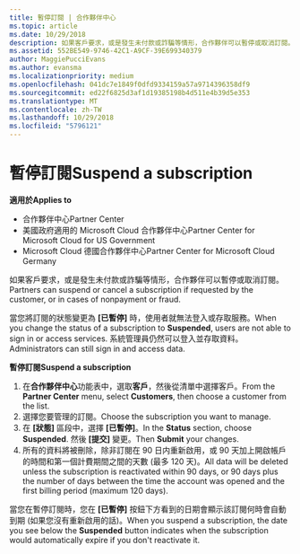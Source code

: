 ```yaml
---
title: 暫停訂閱 | 合作夥伴中心
ms.topic: article
ms.date: 10/29/2018
description: 如果客戶要求，或是發生未付款或詐騙等情形，合作夥伴可以暫停或取消訂閱。
ms.assetid: 552BE549-9746-42C1-A9CF-39E699340379
author: MaggiePucciEvans
ms.author: evansma
ms.localizationpriority: medium
ms.openlocfilehash: 041dc7e1849f0dfd9334159a57a9714396358df9
ms.sourcegitcommit: ed22f6825d3af1d19385198b4d511e4b39d5e353
ms.translationtype: MT
ms.contentlocale: zh-TW
ms.lasthandoff: 10/29/2018
ms.locfileid: "5796121"
---
```

# <a name="suspend-a-subscription"></a><span data-ttu-id="26e67-103">暫停訂閱</span><span class="sxs-lookup"><span data-stu-id="26e67-103">Suspend a subscription</span></span>

**<span data-ttu-id="26e67-104">適用於</span><span class="sxs-lookup"><span data-stu-id="26e67-104">Applies to</span></span>**

-  <span data-ttu-id="26e67-105">合作夥伴中心</span><span class="sxs-lookup"><span data-stu-id="26e67-105">Partner Center</span></span>
-  <span data-ttu-id="26e67-106">美國政府適用的 Microsoft Cloud 合作夥伴中心</span><span class="sxs-lookup"><span data-stu-id="26e67-106">Partner Center for Microsoft Cloud for US Government</span></span>
-  <span data-ttu-id="26e67-107">Microsoft Cloud 德國合作夥伴中心</span><span class="sxs-lookup"><span data-stu-id="26e67-107">Partner Center for Microsoft Cloud Germany</span></span>

<span data-ttu-id="26e67-108">如果客戶要求，或是發生未付款或詐騙等情形，合作夥伴可以暫停或取消訂閱。</span><span class="sxs-lookup"><span data-stu-id="26e67-108">Partners can suspend or cancel a subscription if requested by the customer, or in cases of nonpayment or fraud.</span></span>

<span data-ttu-id="26e67-109">當您將訂閱的狀態變更為 **\[已暫停\]** 時，使用者就無法登入或存取服務。</span><span class="sxs-lookup"><span data-stu-id="26e67-109">When you change the status of a subscription to **Suspended**, users are not able to sign in or access services.</span></span> <span data-ttu-id="26e67-110">系統管理員仍然可以登入並存取資料。</span><span class="sxs-lookup"><span data-stu-id="26e67-110">Administrators can still sign in and access data.</span></span>

**<span data-ttu-id="26e67-111">暫停訂閱</span><span class="sxs-lookup"><span data-stu-id="26e67-111">Suspend a subscription</span></span>**

1.  <span data-ttu-id="26e67-112">在**合作夥伴中心**功能表中，選取**客戶**，然後從清單中選擇客戶。</span><span class="sxs-lookup"><span data-stu-id="26e67-112">From the **Partner Center** menu, select **Customers**, then choose a customer from the list.</span></span>
2.  <span data-ttu-id="26e67-113">選擇您要管理的訂閱。</span><span class="sxs-lookup"><span data-stu-id="26e67-113">Choose the subscription you want to manage.</span></span>
3.  <span data-ttu-id="26e67-114">在 **\[狀態\]** 區段中，選擇 **\[已暫停\]**。</span><span class="sxs-lookup"><span data-stu-id="26e67-114">In the **Status** section, choose **Suspended**.</span></span> <span data-ttu-id="26e67-115">然後 **\[提交\]** 變更。</span><span class="sxs-lookup"><span data-stu-id="26e67-115">Then **Submit** your changes.</span></span>
4.  <span data-ttu-id="26e67-116">所有的資料將被刪除，除非訂閱在 90 日内重新啟用，或 90 天加上開啟帳戶的時間和第一個計費期間之間的天數 (最多 120 天)。</span><span class="sxs-lookup"><span data-stu-id="26e67-116">All data will be deleted unless the subscription is reactivated within 90 days, or 90 days plus the number of days between the time the account was opened and the first billing period (maximum 120 days).</span></span>

<span data-ttu-id="26e67-117">當您在暫停訂閱時，您在 **\[已暫停\]** 按鈕下方看到的日期會顯示該訂閱何時會自動到期 (如果您沒有重新啟用的話)。</span><span class="sxs-lookup"><span data-stu-id="26e67-117">When you suspend a subscription, the date you see below the **Suspended** button indicates when the subscription would automatically expire if you don't reactivate it.</span></span> 
